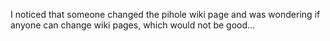I noticed that someone changed the pihole wiki page and was wondering if anyone can change wiki pages, which would not be good...